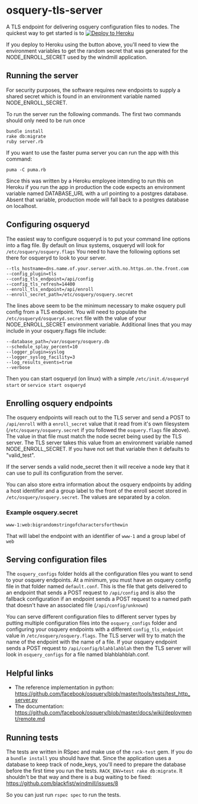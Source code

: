 # osquery-tls-server

A TLS endpoint for delivering osquery configuration files to nodes. The quickest
way to get started is to [![Deploy to Heroku](https://www.herokucdn.com/deploy/button.png)](https://heroku.com/deploy)

If you deploy to Heroku using the button above, you'll need to view the
environment variables to get the random secret that was generated for the NODE_ENROLL_SECRET
used by the windmill application.

## Running the server

For security purposes, the software requires new endpoints to supply a shared
secret which is found in an environment variable named NODE_ENROLL_SECRET.

To run the server run the following commands. The first two commands should only
need to be run once

```
bundle install
rake db:migrate
ruby server.rb
```

If you want to use the faster puma server you can run the app with this command:

```
puma -C puma.rb
```

Since this was written by a Heroku employee intending to run this on Heroku if
you run the app in production the code expects an environment variable named
DATABASE_URL with a url pointing to a postgres database. Absent that variable,
production mode will fall back to a postgres database on localhost.

## Configuring osqueryd

The easiest way to configure osqueryd is to put your command line options
into a flag file. By default on linux systems, osqueryd will look for
`/etc/osquery/osquery.flags` You need to have the following options set there
for osqueryd to look to your server.

```
--tls_hostname=dns.name.of.your.server.with.no.https.on.the.front.com
--config_plugin=tls
--config_tls_endpoint=/api/config
--config_tls_refresh=14400
--enroll_tls_endpoint=/api/enroll
--enroll_secret_path=/etc/osquery/osquery.secret
```

The lines above seem to be the minimum necessary to make osquery pull config
from a TLS endpoint. You will need to populate the `/etc/osqueryd/osqueryd.secret`
file with the value of your NODE_ENROLL_SECRET environment variable. Additional
lines that you may include in your osquery.flags file include:

```
--database_path=/var/osquery/osquery.db
--schedule_splay_percent=10
--logger_plugin=syslog
--logger_syslog_facility=3
--log_results_events=true
--verbose
```

Then you can start osqueryd (on linux) with a simple `/etc/init.d/osqueryd start`
or `service start osqueryd`

## Enrolling osquery endpoints
The osquery endpoints will reach out to the TLS server and send a POST to `/api/enroll`
with a `enroll_secret` value that it read from it's own filesystem (`/etc/osquery/osquery.secret`
if you followed the `osquery.flags` file above). The value in that file must match
the node secret being used by the TLS server. The TLS server takes this value from an
environment variable named NODE_ENROLL_SECRET. If you have not set that variable
then it defaults to "valid_test".

If the server sends a valid node_secret then it will receive a node key that it
can use to pull its configuration from the server.

You can also store extra information about the osquery endpoints by adding
a host identifier and a group label to the front of the enroll secret stored in `/etc/osquery/osquery.secret`.
The values are separated by a colon.

### Example osquery.secret

`www-1:web:bigrandomstringofcharactersforthewin`

That will label the endpoint with an identifier of `www-1` and a group label of
`web`

## Serving configuration files
The `osquery_configs` folder holds all the configuration files you want to send
to your osquery endpoints. At a minimum, you must have an osquery config file
in that folder named `default.conf`. This is the file that gets delivered to an
endpoint that sends a POST request to `/api/config` and is also the fallback
configuration if an endpoint sends a POST request to a named path that doesn't
have an associated file (`/api/config/unknown`)

You can serve different configuration files to different server types by putting
multiple configuration files into the `osquery_configs` folder and configuring your
osquery endpoints with a different `config_tls_endpoint` value in `/etc/osquery/osquery.flags`.
The TLS server will try to match the name of the endpoint with the name of a file.
If your osquery endpoint sends a POST request to `/api/config/blahblahblah` then the
TLS server will look in `osquery_configs` for a file named blahblahblah.conf.

## Helpful links

* The reference implementation in python: https://github.com/facebook/osquery/blob/master/tools/tests/test_http_server.py
* The documentation: https://github.com/facebook/osquery/blob/master/docs/wiki/deployment/remote.md

## Running tests

The tests are written in RSpec and make use of the `rack-test` gem. If you do a
`bundle install` you should have that. Since the application uses a database to
keep track of node_keys, you'll need to prepare the database before the first
time you run the tests. `RACK_ENV=test rake db:migrate`. It shouldn't be that way
and there is a bug waiting to be fixed: https://github.com/blackfist/windmill/issues/8

So you can just run `rspec spec` to run
the tests.
